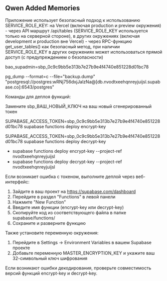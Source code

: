 ## Qwen Added Memories

Приложение использует безопасный подход к использованию SERVICE_ROLE_KEY: на Vercel (включая production и preview окружения) - через API маршрут /api/tables (SERVICE_ROLE_KEY используется только на серверной стороне), в других окружениях (включая development и production вне Vercel) - через RPC-функцию get_user_tables() как безопасный метод, при наличии SERVICE_ROLE_KEY в других окружениях может использоваться прямой доступ (с предупреждением о безопасности)

bao_supadmin=sbp_0c9c9bb5e313b7e27b9e4f4740e851228d01bc78

pg_dump --format=c --file="backup.dump" "postgresql://postgres:wRNj756dxjJalzNa@[db.nvodtxeehqnreyjuijsl.supabase.co]:6543/postgres"

Команды для деплоя функций:



Замените sbp_ВАШ_НОВЫЙ_КЛЮЧ на ваш новый сгенерированный токен

SUPABASE_ACCESS_TOKEN=sbp_0c9c9bb5e313b7e27b9e4f4740e851228d01bc78 supabase functions deploy encrypt-key

SUPABASE_ACCESS_TOKEN=sbp_0c9c9bb5e313b7e27b9e4f4740e851228d01bc78 supabase functions deploy decrypt-key

- supabase functions deploy encrypt-key --project-ref nvodtxeehqnreyjuijsl
- supabase functions deploy decrypt-key --project-ref nvodtxeehqnreyjuijsl

Если возникает ошибка с токеном, выполните деплой через веб-интерфейс:

1. Зайдите в ваш проект на https://supabase.com/dashboard
2. Перейдите в раздел "Functions" в левой панели
3. Нажмите "New Function"
4. Введите имя функции (encrypt-key или decrypt-key)
5. Скопируйте код из соответствующего файла в папке supabase/functions/
6. Сохраните и разверните функцию

Также установите переменную окружения:

1. Перейдите в Settings → Environment Variables в вашем Supabase проекте
2. Добавьте переменную MASTER_ENCRYPTION_KEY и укажите ваш 32-символьный ключ шифрования

Если возникают ошибки декодирования, проверьте совместимость версий функций encrypt-key и decrypt-key.

